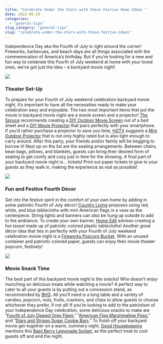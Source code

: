 ```yaml
---
title: "Celebrate Under the Stars with these Festive Home Ideas￼"
date: 2022-06-29
categories: 
  - "general-tips"
slug_category: "general-tips"
slug: "celebrate-under-the-stars-with-these-festive-ideas"
---
```


Independence Day aka the Fourth of July is right around the corner! Fireworks, barbecues, and beach days are all things associated with the commemoration of America’s birthday. But if you’re looking for a new and fun way to celebrate this Fourth of July weekend at home with your loved ones, we’ve got just the idea – a backyard movie night!

![](images/celebrate-under-the-stars.jpeg)

### **Theater Set-Up**

To prepare for your Fourth of July weekend celebration backyard movie night, it’s important to have all the necessities ready to make your celebration easy and enjoyable. The two most important items that put the movie in backyard movie night are a movie screen and a projector! [The Spruce](https://www.thespruce.com/backyard-movie-night-ideas-5120347) recommends creating a [DIY Outdoor Movie Screen](https://liagriffith.com/easy-diy-outdoor-movie-screen/) out of a bed sheet and a [DIY Movie Projector](https://thriftdiving.com/diy-movie-projector/) that pairs perfectly with your smartphone. If you’d rather purchase a projector to save you time, [HGTV](https://www.hgtv.com/lifestyle/entertaining/throw-an-outdoor-movie-night-party) suggests a [Mini Outdoor Projector](https://www.bestbuy.com/site/miroir-element-m75-dlp-mini-projector-black/6341886.p?skuId=6341886&irclickid=VNVxFWSzixyIWX%3A2PqS0nWFMUkDzDtSRUTJ8Xc0&irgwc=1&ref=198&loc=Skimbit%20Ltd.&acampID=0&mpid=10078) that is not only highly rated but is also light enough to carry around. After this party, your friends and/or family will be begging to borrow it! Next up on the list are the seating arrangements. Between chairs, bean bags, pillows, and blankets, guests can bring their desired form of seating to get comfy and cozy just in time for the showing. A final part of your backyard movie night is… tickets! Print out paper tickets to give to your guests as they walk in, making the experience as real as possible!

![](images/independance-day-meal.jpeg)

### **Fun and Festive Fourth Décor**

Get into the festive spirit in the comfort of your own home by adding in some patriotic Fourth of July décor! [Country Living](https://www.countryliving.com/diy-crafts/g3408/4th-of-july-party-ideas/) proposes using red, white, and blue tablecloths with mini American flags in a vase as the centerpiece. String lights and banners can also be hung up outside to add to the ambiance. To create your own banner, [Home Edit](https://www.homedit.com/4th-of-july-diy-decorations-and-ideas/) advises creating a fun tassel made up of patriotic colored plastic tablecloths! Another great décor idea that ties in perfectly with your Fourth of July weekend celebration movie night is a [Fireworks Popcorn Bucket](https://www.bhg.com/holidays/july-4th/decorating/easy-diy-decorations-for-the-4th-of-july/?slide=slide_585b3324-ff8c-4709-90e1-7ee1b0e0eb0e#slide_585b3324-ff8c-4709-90e1-7ee1b0e0eb0e). With an unused container and patriotic colored paper, guests can enjoy their movie theater popcorn, festively!

![](images/brownies.jpeg)

### **Movie Snack Time**

The best part of this backyard movie night is the snacks! Who doesn’t enjoy munching on delicious treats while watching a movie? A perfect way to cater to all your guests is by putting out a concession stand, as recommended by [BHG](https://www.bhg.com/party/backyard-activities/host-a-backyard-movie-night/?slide=slide_4e8c25da-65c0-445b-b712-a4c8fb7a8a93#slide_4e8c25da-65c0-445b-b712-a4c8fb7a8a93). All you’ll need is a long table and a variety of candies, popcorn, nuts, fruits, crackers, and chips to allow guests to choose whichever they prefer, if not all! If you’re looking to add to the patriotism of your Independence Day celebration, some delicious snacks to make are “[Fourth of July Dipped Oreo Flags](https://www.craftymorning.com/4th-july-dipped-oreo-flags/),” “[American Flag Marshmallow Pops](https://www.twosisterscrafting.com/american-flag-marshmallow-pops/),” and “[Stars and Stripes Sugar Cookie Bars](https://delightfulemade.com/stars-and-stripes-sugar-cookie-bars/).” To finish off your backyard movie get-together on a warm, summery night, [Good Housekeeping](https://www.goodhousekeeping.com/food-recipes/g4316/fourth-of-july-drinks/) mentions this [Basil Berry Lemonade Sorbet](https://www.goodhousekeeping.com/holidays/g1748/red-white-blue-july-fourth-desserts/?utm_source=google&utm_medium=cpc&utm_campaign=arb_ga_ghk_d_bm_prog_org_us_g1748&gclid=CjwKCAjwtcCVBhA0EiwAT1fY77ok4rTuMdS6a-wWrNohf22Rzcv-WKBPXeaM7SD2Te3uD1hudA3VXhoCq40QAvD_BwE&slide=24), as the perfect treat to cool guests off and end the night.
